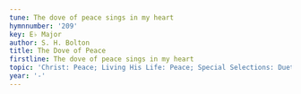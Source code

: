 ```yaml
---
tune: The dove of peace sings in my heart
hymnnumber: '209'
key: E♭ Major
author: S. H. Bolton
title: The Dove of Peace
firstline: The dove of peace sings in my heart
topic: 'Christ: Peace; Living His Life: Peace; Special Selections: Duets'
year: '-'
---
```

